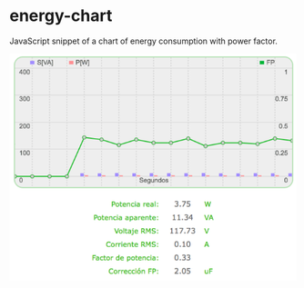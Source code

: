 # energy-chart
JavaScript snippet of a chart of energy consumption with power factor.

![Example](./img/energy-chart.png)
